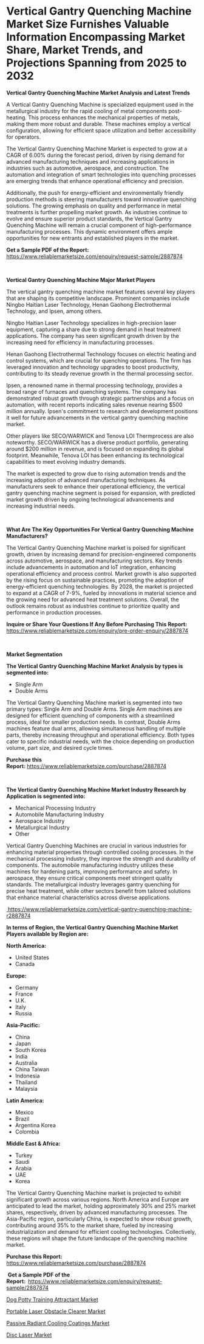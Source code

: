 <p><h1>Vertical Gantry Quenching Machine Market Size Furnishes Valuable Information Encompassing Market Share, Market Trends, and Projections Spanning from 2025 to 2032</h1></p><p><strong>Vertical Gantry Quenching Machine Market Analysis and Latest Trends</strong></p>
<p><p>A Vertical Gantry Quenching Machine is specialized equipment used in the metallurgical industry for the rapid cooling of metal components post-heating. This process enhances the mechanical properties of metals, making them more robust and durable. These machines employ a vertical configuration, allowing for efficient space utilization and better accessibility for operators. </p><p>The Vertical Gantry Quenching Machine Market is expected to grow at a CAGR of 6.00% during the forecast period, driven by rising demand for advanced manufacturing techniques and increasing applications in industries such as automotive, aerospace, and construction. The automation and integration of smart technologies into quenching processes are emerging trends that enhance operational efficiency and precision. </p><p>Additionally, the push for energy-efficient and environmentally friendly production methods is steering manufacturers toward innovative quenching solutions. The growing emphasis on quality and performance in metal treatments is further propelling market growth. As industries continue to evolve and ensure superior product standards, the Vertical Gantry Quenching Machine will remain a crucial component of high-performance manufacturing processes. This dynamic environment offers ample opportunities for new entrants and established players in the market.</p></p>
<p><strong>Get a Sample PDF of the Report:&nbsp;</strong> <a href="https://www.reliablemarketsize.com/enquiry/request-sample/2887874?utm_campaign=2005&utm_medium=2&utm_source=Github&utm_content=ia&utm_term=14032025&utm_id=vertical-gantry-quenching-machine">https://www.reliablemarketsize.com/enquiry/request-sample/2887874</a></p>
<p>&nbsp;</p>
<p><strong>Vertical Gantry Quenching Machine Major Market Players</strong></p>
<p><p>The vertical gantry quenching machine market features several key players that are shaping its competitive landscape. Prominent companies include Ningbo Haitian Laser Technology, Henan Gaohong Electrothermal Technology, and Ipsen, among others.</p><p>Ningbo Haitian Laser Technology specializes in high-precision laser equipment, capturing a share due to strong demand in heat treatment applications. The company has seen significant growth driven by the increasing need for efficiency in manufacturing processes.</p><p>Henan Gaohong Electrothermal Technology focuses on electric heating and control systems, which are crucial for quenching operations. The firm has leveraged innovation and technology upgrades to boost productivity, contributing to its steady revenue growth in the thermal processing sector.</p><p>Ipsen, a renowned name in thermal processing technology, provides a broad range of furnaces and quenching systems. The company has demonstrated robust growth through strategic partnerships and a focus on automation, with recent reports indicating sales revenue nearing $500 million annually. Ipsen's commitment to research and development positions it well for future advancements in the vertical gantry quenching machine market.</p><p>Other players like SECO/WARWICK and Tenova LOI Thermprocess are also noteworthy. SECO/WARWICK has a diverse product portfolio, generating around $200 million in revenue, and is focused on expanding its global footprint. Meanwhile, Tenova LOI has been enhancing its technological capabilities to meet evolving industry demands.</p><p>The market is expected to grow due to rising automation trends and the increasing adoption of advanced manufacturing techniques. As manufacturers seek to enhance their operational efficiency, the vertical gantry quenching machine segment is poised for expansion, with predicted market growth driven by ongoing technological advancements and increasing industrial needs.</p></p>
<p>&nbsp;</p>
<p><strong>What Are The Key Opportunities For Vertical Gantry Quenching Machine Manufacturers?</strong></p>
<p><p>The Vertical Gantry Quenching Machine market is poised for significant growth, driven by increasing demand for precision-engineered components across automotive, aerospace, and manufacturing sectors. Key trends include advancements in automation and IoT integration, enhancing operational efficiency and process control. Market growth is also supported by the rising focus on sustainable practices, promoting the adoption of energy-efficient quenching technologies. By 2028, the market is projected to expand at a CAGR of 7-9%, fueled by innovations in material science and the growing need for advanced heat treatment solutions. Overall, the outlook remains robust as industries continue to prioritize quality and performance in production processes.</p></p>
<p><strong>Inquire or Share Your Questions If Any Before Purchasing This Report:</strong> <a href="https://www.reliablemarketsize.com/enquiry/pre-order-enquiry/2887874?utm_campaign=2005&utm_medium=2&utm_source=Github&utm_content=ia&utm_term=14032025&utm_id=vertical-gantry-quenching-machine">https://www.reliablemarketsize.com/enquiry/pre-order-enquiry/2887874</a></p>
<p>&nbsp;</p>
<p><strong>Market Segmentation</strong></p>
<p><strong>The Vertical Gantry Quenching Machine Market Analysis by types is segmented into:</strong></p>
<p><ul><li>Single Arm</li><li>Double Arms</li></ul></p>
<p><p>The Vertical Gantry Quenching Machine market is segmented into two primary types: Single Arm and Double Arms. Single Arm machines are designed for efficient quenching of components with a streamlined process, ideal for smaller production needs. In contrast, Double Arms machines feature dual arms, allowing simultaneous handling of multiple parts, thereby increasing throughput and operational efficiency. Both types cater to specific industrial needs, with the choice depending on production volume, part size, and desired cycle times.</p></p>
<p><strong>Purchase this Report:&nbsp;</strong><a href="https://www.reliablemarketsize.com/purchase/2887874?utm_campaign=2005&utm_medium=2&utm_source=Github&utm_content=ia&utm_term=14032025&utm_id=vertical-gantry-quenching-machine">https://www.reliablemarketsize.com/purchase/2887874</a></p>
<p>&nbsp;</p>
<p><strong>The Vertical Gantry Quenching Machine Market Industry Research by Application is segmented into:</strong></p>
<p><ul><li>Mechanical Processing Industry</li><li>Automobile Manufacturing Industry</li><li>Aerospace Industry</li><li>Metallurgical Industry</li><li>Other</li></ul></p>
<p><p>Vertical Gantry Quenching Machines are crucial in various industries for enhancing material properties through controlled cooling processes. In the mechanical processing industry, they improve the strength and durability of components. The automobile manufacturing industry utilizes these machines for hardening parts, improving performance and safety. In aerospace, they ensure critical components meet stringent quality standards. The metallurgical industry leverages gantry quenching for precise heat treatment, while other sectors benefit from tailored solutions that enhance material characteristics across diverse applications.</p></p>
<p><a href="https://www.reliablemarketsize.com/vertical-gantry-quenching-machine-r2887874?utm_campaign=2005&utm_medium=2&utm_source=Github&utm_content=ia&utm_term=14032025&utm_id=vertical-gantry-quenching-machine">&nbsp;https://www.reliablemarketsize.com/vertical-gantry-quenching-machine-r2887874</a></p>
<p><strong>In terms of Region, the Vertical Gantry Quenching Machine Market Players available by Region are:</strong></p>
<p>
    <p> <strong> North America: </strong>
        <ul>
            <li>United States</li>
            <li>Canada</li>
        </ul>
        </p> 
    <p> <strong> Europe: </strong>
        <ul>
            <li>Germany</li>
            <li>France</li>
            <li>U.K.</li>
            <li>Italy</li>
            <li>Russia</li>
        </ul>
        </p> 
    <p> <strong> Asia-Pacific: </strong>
        <ul>
            <li>China</li>
            <li>Japan</li>
            <li>South Korea</li>
            <li>India</li>
            <li>Australia</li>
            <li>China Taiwan</li>
            <li>Indonesia</li>
            <li>Thailand</li>
            <li>Malaysia</li>
        </ul>
        </p> 
    <p> <strong> Latin America: </strong>
        <ul>
            <li>Mexico</li>
            <li>Brazil</li>
            <li>Argentina Korea</li>
            <li>Colombia</li>
        </ul>
        </p> 
    <p> <strong> Middle East & Africa: </strong>
        <ul>
            <li>Turkey</li>
            <li>Saudi</li>
            <li>Arabia</li>
            <li>UAE</li>
            <li>Korea</li>
        </ul>
    </p>
    </p>
<p><p>The Vertical Gantry Quenching Machine market is projected to exhibit significant growth across various regions. North America and Europe are anticipated to lead the market, holding approximately 30% and 25% market shares, respectively, driven by advanced manufacturing processes. The Asia-Pacific region, particularly China, is expected to show robust growth, contributing around 35% to the market share, fueled by increasing industrialization and demand for efficient cooling technologies. Collectively, these regions will shape the future landscape of the quenching machine market.</p></p>
<p><strong>Purchase this Report: </strong><a href="https://www.reliablemarketsize.com/purchase/2887874?utm_campaign=2005&utm_medium=2&utm_source=Github&utm_content=ia&utm_term=14032025&utm_id=vertical-gantry-quenching-machine">https://www.reliablemarketsize.com/purchase/2887874</a></p>
<p>&nbsp;<strong>Get a Sample PDF of the Report:&nbsp;&nbsp;</strong><a href="https://www.reliablemarketsize.com/enquiry/request-sample/2887874?utm_campaign=2005&utm_medium=2&utm_source=Github&utm_content=ia&utm_term=14032025&utm_id=vertical-gantry-quenching-machine">https://www.reliablemarketsize.com/enquiry/request-sample/2887874</a></p>
<p><strong></strong></p>
<p><p><a href="https://github.com/eskelimaksic/Market-Research-Report-List-1/blob/main/dog-potty-training-attractant-market.md?utm_campaign=2005&utm_medium=2&utm_source=Github&utm_content=ia&utm_term=14032025&utm_id=vertical-gantry-quenching-machine">Dog Potty Training Attractant Market</a></p><p><a href="https://github.com/vestadjogile/Market-Research-Report-List-1/blob/main/portable-laser-obstacle-clearer-market.md?utm_campaign=2005&utm_medium=2&utm_source=Github&utm_content=ia&utm_term=14032025&utm_id=vertical-gantry-quenching-machine">Portable Laser Obstacle Clearer Market</a></p><p><a href="https://github.com/lylyparadise/Market-Research-Report-List-6/blob/main/passive-radiant-cooling-coatings-market.md?utm_campaign=2005&utm_medium=2&utm_source=Github&utm_content=ia&utm_term=14032025&utm_id=vertical-gantry-quenching-machine">Passive Radiant Cooling Coatings Market</a></p><p><a href="https://github.com/gogashopkewy/Market-Research-Report-List-1/blob/main/disc-laser-market.md?utm_campaign=2005&utm_medium=2&utm_source=Github&utm_content=ia&utm_term=14032025&utm_id=vertical-gantry-quenching-machine">Disc Laser Market</a></p></p>